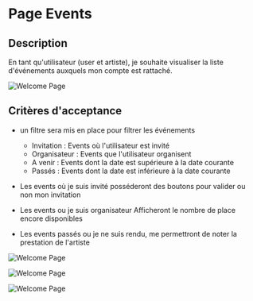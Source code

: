# Page Events

## Description

En tant qu'utilisateur (user et artiste), je souhaite visualiser la liste d'événements auxquels mon
compte est rattaché.

![Welcome Page](../design/export_screens/Evenements.png)

## Critères d'acceptance

- un filtre sera mis en place pour filtrer les événements
    - Invitation : Events où l'utilisateur est invité
    - Organisateur : Events que l'utilisateur organisent
    - A venir : Events dont la date est supérieure à la date courante
    - Passés : Events dont la date est inférieure à la date courante

- Les events où je suis invité posséderont des boutons pour valider ou non mon invitation
- Les events ou je suis organisateur Afficheront le nombre de place encore disponibles
- Les events passés ou je ne suis rendu, me permettront de noter la prestation de l'artiste

![Welcome Page](../design/export_screens/Evenements_invitation_annulez.png)

![Welcome Page](../design/export_screens/Evenements_invitation_validez.png)

![Welcome Page](../design/export_screens/Evenements_vote.png)
